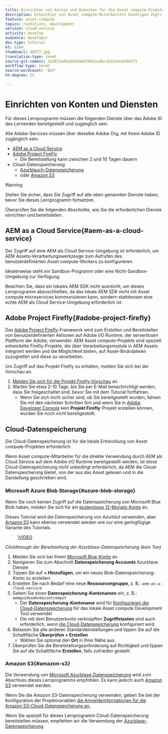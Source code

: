 ```yaml
---
title: Einrichten von Konten und Diensten für die Asset compute-Erweiterbarkeit
description: Entwickler von Asset compute-Mitarbeitern benötigen Zugriff auf Konten und Dienste, einschließlich AEM als Cloud Service, Adobe Project Firefly und Cloud-Datenspeicherung von Microsoft oder Amazon.
feature: asset-compute
topics: renditions, development
version: cloud-service
activity: develop
audience: developer
doc-type: tutorial
kt: 6264
thumbnail: 40377.jpg
translation-type: tm+mt
source-git-commit: 3a3832a05ed9598d970915adbc163254c6eb83f1
workflow-type: tm+mt
source-wordcount: '627'
ht-degree: 2%

---
```



# Einrichten von Konten und Diensten

Für dieses Lernprogramm müssen die folgenden Dienste über das Adobe ID des Lernenden bereitgestellt und zugänglich sein.

Alle Adobe-Services müssen über dieselbe Adobe Org, mit Ihrem Adobe ID zugänglich sein.

+ [AEM as a Cloud Service](#aem-as-a-cloud-service)
+ [Adobe Project FireFly](#adobe-project-firefly)
   + Die Bereitstellung kann zwischen 2 und 10 Tagen dauern
+ Cloud-Datenspeicherung
   + [Azurblauch-Datenspeicherung](https://azure.microsoft.com/en-us/services/storage/blobs/)
   + oder [Amazon S3](https://aws.amazon.com/s3/?did=ft_card&amp;trk=ft_card)

>[!WARNING]
>
>Stellen Sie sicher, dass Sie Zugriff auf alle oben genannten Dienste haben, bevor Sie dieses Lernprogramm fortsetzen.
> 
> Überprüfen Sie die folgenden Abschnitte, wie Sie die erforderlichen Dienste einrichten und bereitstellen.

## AEM as a Cloud Service{#aem-as-a-cloud-service}

Der Zugriff auf eine AEM als Cloud Service-Umgebung ist erforderlich, um AEM Assets-Verarbeitungswerkzeuge zum Aufrufen des benutzerdefinierten Asset compute-Workers zu konfigurieren.

Idealerweise steht ein Sandbox-Programm oder eine Nicht-Sandbox-Umgebung zur Verfügung.

Beachten Sie, dass ein lokales AEM SDK nicht ausreicht, um dieses Lernprogramm abzuschließen, da das lokale AEM SDK nicht mit Asset compute microservices kommunizieren kann, sondern stattdessen eine echte AEM als Cloud Service-Umgebung erforderlich ist.

## Adobe Project Firefly{#adobe-project-firefly}

Das [Adobe Project Firefly](https://www.adobe.io/apis/experienceplatform/project-firefly.html)-Framework wird zum Erstellen und Bereitstellen von benutzerdefinierten Aktionen auf Adobe I/O Runtime, der serverllosen Plattform der Adobe, verwendet. AEM Asset compute-Projekte sind speziell entwickelte Firefly-Projekte, die über Verarbeitungsmodule in AEM Assets integriert werden und die Möglichkeit bieten, auf Asset-Binärdateien zuzugreifen und diese zu verarbeiten.

Um Zugriff auf das Projekt Firefly zu erhalten, melden Sie sich bei der Vorschau an.

1. [Melden Sie sich für die Projekt Firefly-Vorschau](https://adobeio.typeform.com/to/obqgRm) an.
1. Warten Sie etwa 2-10 Tage, bis Sie per E-Mail benachrichtigt werden, dass Sie freigeschaltet sind, bevor Sie mit dem Tutorial fortfahren.
   + Wenn Sie sich nicht sicher sind, ob Sie bereitgestellt wurden, fahren Sie mit den nächsten Schritten fort und wenn Sie in [Adobe Developer Console](https://console.adobe.io) kein __Projekt Firefly__-Projekt erstellen können, wurden Sie noch nicht bereitgestellt.

## Cloud-Datenspeicherung

Die Cloud-Datenspeicherung ist für die lokale Entwicklung von Asset compute-Projekten erforderlich.

Wenn Asset compute-Mitarbeiter für die direkte Verwendung durch AEM als Cloud Service auf dem Adobe I/O Runtime bereitgestellt werden, ist diese Cloud-Datenspeicherung nicht unbedingt erforderlich, da AEM die Cloud-Datenspeicherung bietet, von der aus das Asset gelesen und in die Darstellung geschrieben wird.

### Microsoft Azure Blob Storage{#azure-blob-storage}

Wenn Sie noch keinen Zugriff auf die Datenspeicherung von Microsoft Blue Blob haben, melden Sie sich für ein [kostenloses 12-Monats-Konto](https://azure.microsoft.com/en-us/free/) an.

Dieses Tutorial wird die Datenspeicherung von Azurblut verwenden, aber [Amazon S3](#amazon-s3) kann ebenso verwendet werden wie nur eine geringfügige Variante des Tutorials.

>[!VIDEO](https://video.tv.adobe.com/v/40377/?quality=12&learn=on)

_Clickthrough der Bereitstellung der Azurblase-Datenspeicherung (kein Ton)_


1. Melden Sie sich bei Ihrem [Microsoft Blue-Konto](https://azure.microsoft.com/en-us/account/) an.
1. Navigieren Sie zum Abschnitt __Datenspeicherung Accounts__ Azurblaue Dienste
1. Tippen Sie auf __+ Hinzufügen__, um ein neues Blob-Datenspeicherung-Konto zu erstellen.
1. Erstellen Sie nach Bedarf eine neue __Ressourcengruppe__, z. B.: `aem-as-a-cloud-service`
1. Geben Sie einen __Datenspeicherung-Kontonamen__ ein, z. B.: `aemguideswkndassetcomput`
   + Der __Datenspeicherung-Kontoname__ wird für [Konfigurieren der Cloud-Datenspeicherung](../develop/environment-variables.md) für das lokale Asset compute Development Tool verwendet
   + Die mit dem Benutzerkonto verknüpften __Zugriffstasten__ sind auch erforderlich, wenn [die Cloud-Datenspeicherung](../develop/environment-variables.md) konfiguriert wird.
1. Belassen Sie alle anderen Standardeinstellungen und tippen Sie auf die Schaltfläche __Überprüfen + Erstellen__
   + Wählen Sie optional den __Ort__ in Ihrer Nähe aus.
1. Überprüfen Sie die Bereitstellungsanforderung auf Richtigkeit und tippen Sie auf die Schaltfläche __Erstellen__, falls zufrieden gestellt.

### Amazon S3{#amazon-s3}

Die Verwendung von [Microsoft Azurblase-Datenspeicherung](#azure-blob-storage) wird zum Abschluss dieses Lernprogramms empfohlen. Es kann jedoch auch [Amazon S3](https://aws.amazon.com/s3/?did=ft_card&amp;trk=ft_card) verwendet werden.

Wenn Sie die Amazon S3-Datenspeicherung verwenden, geben Sie bei der Konfiguration der Projektvariablen [die Anmeldeinformationen für die Amazon S3-Cloud-Datenspeicherung an.](../develop/environment-variables.md#amazon-s3)

Wenn Sie speziell für dieses Lernprogramm Cloud-Datenspeicherung bereitstellen müssen, empfehlen wir die Verwendung der [Azurblase-Datenspeicherung](#azure-blob-storage).
